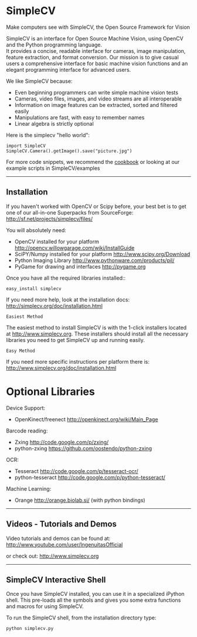 SimpleCV
=============

Make computers see with SimpleCV, the Open Source Framework for Vision

SimpleCV is an interface for Open Source Machine Vision, using OpenCV and the Python programming language.    
It provides a concise, readable interface for cameras, image manipulation, feature extraction, and format conversion.  Our mission is to give casual users a comprehensive interface for basic machine vision functions and an elegant programming interface for advanced users.

We like SimpleCV because:

* Even beginning programmers can write simple machine vision tests
* Cameras, video files, images, and video streams are all interoperable
* Information on image features can be extracted, sorted and filtered easily
* Manipulations are fast, with easy to remember names
* Linear algebra is strictly optional

Here is the simplecv "hello world":

    import SimpleCV
    SimpleCV.Camera().getImage().save("picture.jpg")

For more code snippets, we recommend the [cookbook](http://simplecv.org/doc/cookbook.html) or looking at our example scripts in SimpleCV/examples


---------------------------
Installation
---------------------------

If you haven't worked with OpenCV or Scipy before, your best bet is to get
one of our all-in-one Superpacks from SourceForge: http://sf.net/projects/simplecv/files/

You will absolutely need:

* OpenCV installed for your platform http://opencv.willowgarage.com/wiki/InstallGuide
* SciPY/Numpy installed for your platform http://www.scipy.org/Download
* Python Imaging Library http://www.pythonware.com/products/pil/
* PyGame for drawing and interfaces http://pygame.org

Once you have all the required libraries installed::

    easy_install simplecv

If you need more help, look at the installation docs: http://simplecv.org/doc/installation.html


`Easiest Method`

The easiest method to install SimpleCV is with the 1-click installers
located at <http://www.simplecv.org>.  These installers should
install all the necessary libraries you need to get SimpleCV up and
running easily.


`Easy Method`

If you need more specific instructions per platform there is:
<http://www.simplecv.org/doc/installation.html>

Optional Libraries
==================
Device Support:

* OpenKinect/freenect <http://openkinect.org/wiki/Main_Page>

Barcode reading:

* Zxing http://code.google.com/p/zxing/
* python-zxing https://github.com/oostendo/python-zxing

OCR:

* Tesseract http://code.google.com/p/tesseract-ocr/
* python-tesseract http://code.google.com/p/python-tesseract/

Machine Learning:

* Orange http://orange.biolab.si/ (with python bindings)

---------------------------    
Videos - Tutorials and Demos
---------------------------
Video tutorials and demos can be found at:
http://www.youtube.com/user/IngenuitasOfficial

or check out:
http://www.simplecv.org


---------------------------
SimpleCV Interactive Shell
---------------------------

Once you have SimpleCV installed, you can use it in a specialized iPython
shell.  This pre-loads all the symbols and gives you some extra functions
and macros for using SimpleCV.

To run the SimpleCV shell, from the installation directory type:

    python simplecv.py 
    

